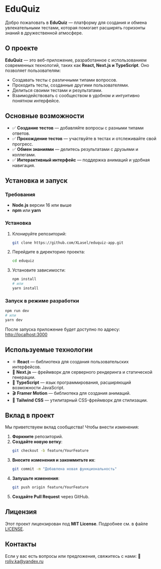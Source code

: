# EduQuiz

Добро пожаловать в **EduQuiz** — платформу для создания и обмена увлекательными тестами, которая помогает расширять горизонты знаний в дружественной атмосфере.

## О проекте

**EduQuiz** — это веб-приложение, разработанное с использованием современных технологий, таких как **React, Next.js и TypeScript**. Оно позволяет пользователям:

- Создавать тесты с различными типами вопросов.
- Проходить тесты, созданные другими пользователями.
- Делиться своими тестами и результатами.
- Взаимодействовать с сообществом в удобном и интуитивно понятном интерфейсе.

## Основные возможности

- ✅ **Создание тестов** — добавляйте вопросы с разными типами ответов.
- ✅ **Прохождение тестов** — участвуйте в тестах и отслеживайте свой прогресс.
- ✅ **Обмен знаниями** — делитесь результатами с друзьями и коллегами.
- ✅ **Интерактивный интерфейс** — поддержка анимаций и удобная навигация.

## Установка и запуск

### Требования

- **Node.js** версии 16 или выше
- **npm** или **yarn**

### Установка

1. Клонируйте репозиторий:

   ```bash
   git clone https://github.com/XLasel/eduquiz-app.git
   ```

2. Перейдите в директорию проекта:

   ```bash
   cd eduquiz
   ```

3. Установите зависимости:

   ```bash
   npm install
   # или
   yarn install
   ```

### Запуск в режиме разработки

```bash
npm run dev
# или
yarn dev
```

После запуска приложение будет доступно по адресу: [http://localhost:3000](http://localhost:3000)

## Используемые технологии

- ⚛ **React** — библиотека для создания пользовательских интерфейсов.
- 🚀 **Next.js** — фреймворк для серверного рендеринга и статической генерации.
- 🔷 **TypeScript** — язык программирования, расширяющий возможности JavaScript.
- 🎬 **Framer Motion** — библиотека для создания анимаций.
- 🎨 **Tailwind CSS** — утилитарный CSS-фреймворк для стилизации.

## Вклад в проект

Мы приветствуем вклад сообщества! Чтобы внести изменения:

1. **Форкните** репозиторий.
2. **Создайте новую ветку**:
   ```bash
   git checkout -b feature/YourFeature
   ```
3. **Внесите изменения и закоммитьте их**:
   ```bash
   git commit -m "Добавлена новая функциональность"
   ```
4. **Запушьте изменения**:
   ```bash
   git push origin feature/YourFeature
   ```
5. **Создайте Pull Request** через GitHub.

## Лицензия

Этот проект лицензирован под **MIT License**. Подробнее см. в файле [LICENSE](LICENSE).

## Контакты

Если у вас есть вопросы или предложения, свяжитесь с нами:
📧 [roliv.ka@yandex.ru](mailto:roliv.ka@yandex.ru)
